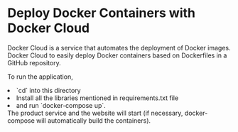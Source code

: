 # Deploy Docker Containers with Docker Cloud

Docker Cloud is a service that automates the deployment of Docker images.
Docker Cloud to easily deploy Docker containers based on Dockerfiles in a GitHub repository.


To run the application, 
<li>`cd` into this directory </li>
<li>Install all the libraries mentioned in requirements.txt file </li>
<li>and run `docker-compose up`.</li>
The product service and the website will start (if necessary, docker-compose will automatically build the containers).
